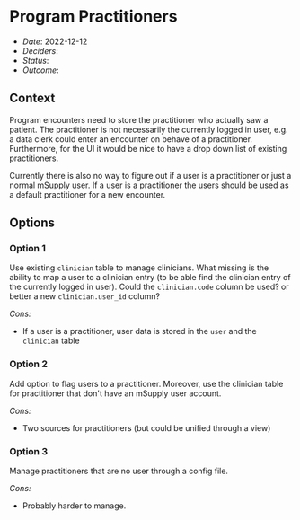 # Program Practitioners

- _Date_: 2022-12-12
- _Deciders_:
- _Status_:
- _Outcome_:

## Context

Program encounters need to store the practitioner who actually saw a patient.
The practitioner is not necessarily the currently logged in user, e.g. a data clerk could enter an encounter on behave of a practitioner.
Furthermore, for the UI it would be nice to have a drop down list of existing practitioners.

Currently there is also no way to figure out if a user is a practitioner or just a normal mSupply user.
If a user is a practitioner the users should be used as a default practitioner for a new encounter.

## Options

### Option 1

Use existing `clinician` table to manage clinicians.
What missing is the ability to map a user to a clinician entry (to be able find the clinician entry of the currently logged in user).
Could the `clinician.code` column be used? or better a new `clinician.user_id` column?

_Cons:_

- If a user is a practitioner, user data is stored in the `user` and the `clinician` table

### Option 2

Add option to flag users to a practitioner.
Moreover, use the clinician table for practitioner that don't have an mSupply user account.

_Cons:_

- Two sources for practitioners (but could be unified through a view)

### Option 3

Manage practitioners that are no user through a config file.

_Cons:_

- Probably harder to manage.
